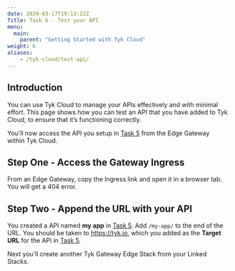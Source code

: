 ```yaml
---
date: 2020-03-17T19:13:22Z
Title: Task 6 - Test your API
menu:
  main:
    parent: "Getting Started with Tyk Cloud"
weight: 6
aliases:
    - /tyk-cloud/test-api/
---
```


## Introduction

You can use Tyk Cloud to manage your APIs effectively and with minimal effort. This page shows how you can test an API that you have added to Tyk Cloud, to ensure that it’s functioning correctly. 


You'll now access the API you setup in [Task 5](/docs/tyk-cloud/getting-started-tyk-cloud/first-api/) from the Edge Gateway within Tyk Cloud.


## Step One - Access the Gateway Ingress

From an Edge Gateway, copy the Ingress link and open it in a browser tab. You will get a 404 error.

## Step Two - Append the URL with your API

You created a API named **my app** in [Task 5](/docs/tyk-cloud/getting-started-tyk-cloud/first-api/). Add `/my-app/` to the end of the URL. You should be taken to https://tyk.io, which you added as the **Target URL** for the API in [Task 5](/docs/tyk-cloud/getting-started-tyk-cloud/first-api/#step-three---core-settings).


Next you'll create another Tyk Gateway Edge Stack from your Linked Stacks.